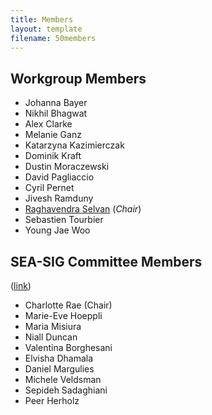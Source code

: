 ```yaml
---
title: Members
layout: template
filename: 50members
--- 
```


## Workgroup Members

* Johanna Bayer
* Nikhil Bhagwat 
* Alex Clarke
* Melanie Ganz 
* Katarzyna Kazimierczak
* Dominik Kraft 
* Dustin Moraczewski
* David Pagliaccio
* Cyril Pernet 
* Jivesh Ramduny 
* [Raghavendra Selvan](raghavian.github.io/) (*Chair*)
* Sebastien Tourbier
* Young Jae Woo

## SEA-SIG Committee Members
([link](https://ohbm-environment.org/team/))
* Charlotte Rae (Chair)
* Marie-Eve Hoeppli
* Maria Misiura
* Niall Duncan
* Valentina Borghesani
* Elvisha Dhamala
* Daniel Margulies
* Michele Veldsman
* Sepideh Sadaghiani
* Peer Herholz
